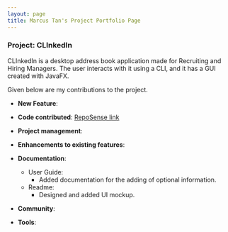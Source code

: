 ```yaml
---
layout: page
title: Marcus Tan's Project Portfolio Page
---
```


### Project: CLInkedIn

CLInkedIn is a desktop address book application made for Recruiting and Hiring Managers.
The user interacts with it using a CLI, and it has a GUI created with JavaFX.

Given below are my contributions to the project.

* **New Feature**:


* **Code contributed**: [RepoSense link](https://nus-cs2103-ay2223s1.github.io/tp-dashboard/?search=emptygx&breakdown=true)


* **Project management**:


* **Enhancements to existing features**:


* **Documentation**:
    * User Guide:
        - Added documentation for the adding of optional information.
    * Readme:
        - Designed and added UI mockup.
    

* **Community**:


* **Tools**:

